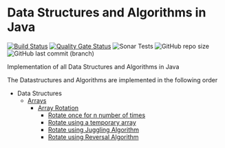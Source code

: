 # Data Structures and Algorithms in Java
[![Build Status](https://travis-ci.org/snemmani/DSAlgo.svg?branch=master)](https://travis-ci.org/snemmani/DSAlgo) [![Quality Gate Status](https://sonarcloud.io/api/project_badges/measure?project=com.snemmani%3Adsalgo&metric=alert_status)](https://sonarcloud.io/dashboard?id=com.snemmani%3Adsalgo) 
![Sonar Tests](https://img.shields.io/sonar/tests/com.snemmani:dsalgo?compact_message&server=https%3A%2F%2Fsonarcloud.io) 
![GitHub repo size](https://img.shields.io/github/repo-size/snemmani/DSAlgo) 
![GitHub last commit (branch)](https://img.shields.io/github/last-commit/snemmani/DSAlgo/master)

Implementation of all Data Structures and Algorithms in Java

The Datastructures and Algorithms are implemented in the following order
* Data Structures
  * [Arrays](./src/main/java/com/snemmani/dsalgo/ds/arrays)
    * [Array Rotation](./src/main/java/com/snemmani/dsalgo/ds/arrays/rotation)
      * [Rotate once for n number of times](./src/main/java/com/snemmani/dsalgo/ds/arrays/rotation/OneAtATimeRotator.java)
      * [Rotate using a temporary array](./src/main/java/com/snemmani/dsalgo/ds/arrays/rotation/ArrayRotatorUsingTempArray.java)
      * [Rotate using Juggling Algorithm](./src/main/java/com/snemmani/dsalgo/ds/arrays/rotation/JugglingRotator.java)
      * [Rotate using Reversal Algorithm](./src/main/java/com/snemmani/dsalgo/ds/arrays/rotation/ReversalArrayRotator.java)
        
